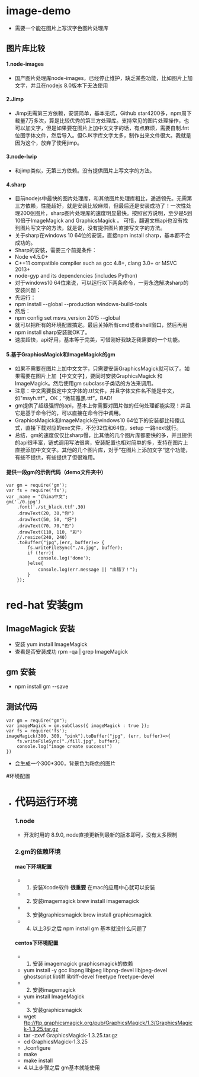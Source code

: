 # image-demo
- 需要一个能在图片上写汉字色图片处理库

## 图片库比较

#### 1.node-images
- 国产图片处理库node-images，已经停止维护，缺乏某些功能，比如图片上加文字，并且在nodejs 8.0版本下无法使用

#### 2.Jimp
- Jimp无需第三方依赖，安装简单，基本无坑，Github star4200多，npm周下载量7万多次，算是比较优秀的第三方处理库。支持常见的图片处理操作，也可以加文字，但是如果要在图片上加中文文字的话，有点麻烦，需要自制.fnt位图字体文件，然后导入。但CJK字库文字太多，制作出来文件很大。我就是因为这个，放弃了使用jimp。

#### 3.node-lwip
- 和jimp类似，无第三方依赖。没有提供图片上写文字的方法。

#### 4.sharp
- 目前nodejs中最快的图片处理库，和其他图片处理库相比，遥遥领先。无需第三方依赖，性能超好，就是安装比较麻烦，但最后还是安装成功了！一次性处理200张图片，sharp图片处理库的速度明显最快。按照官方说明，至少是5到10倍于ImageMagick and GraphicsMagick 。
可惜，翻遍文档api也没有找到图片写文字的方法，就是说，没有提供图片直接写文字的方法。
- 关于sharp在windows 10 64位的安装，直接npm install sharp，基本都不会成功的。
- Sharp的安装，需要三个前提条件：
- Node v4.5.0+
- C++11 compatible compiler such as gcc 4.8+, clang 3.0+ or MSVC 2013+
- node-gyp and its dependencies (includes Python)
- 对于windows10 64位来说，可以运行以下两条命令，一劳永逸解决sharp的安装问题：
- 先运行：
- npm install --global --production windows-build-tools
- 然后：
- npm config set msvs_version 2015 --global
- 就可以把所有的环境配置搞定。最后关掉所有cmd或者shell窗口，然后再用
- npm install sharp安装就OK了。
- 速度超快，api好用，基本等于完美，可惜刚好我缺乏我需要的一个功能。

#### 5.基于GraphicsMagick和ImageMagick的gm
- 如果不需要在图片上加中文文字，只需要安装GraphicsMagick就可以了。如果需要在图片上加【中文文字】，要同时安装GraphicsMagick 和 ImageMagick。然后使用gm subclass子类话的方法来调用。
- 注意：中文需要指定中文字体的.ttf文件，并且字体文件名不能是中文，如"msyh.ttf"，OK；“微软雅黑.ttf”，BAD!
- gm提供了超级强悍的api，基本上你需要对图片做的任何处理都能实现！并且它是基于命令行的，可以直接在命令行中调用。
- GraphicsMagick和ImageMagick在windows10 64位下的安装都比较傻瓜式，直接下载对应的exe文件，不分32位和64位，setup 一路next就行。
- 总结，gm的速度仅仅比sharp慢，比其他的几个图片库都要快的多，并且提供的api很丰富，链式调用写法很爽，安装配置也相对简单的多，支持在图片上直接添加中文文字。其他的几个图片库，对于&rdquo;在图片上添加文字&ldquo;这个功能，有些不提供，有些提供了但很难用。

#### 提供一段gm的示例代码（demo文件夹中）
```
var gm = require('gm');
var fs = require('fs');
var _name = "China中文";
gm('./0.jpg')
    .font('./st_black.ttf',30)
    .drawText(20, 30,"你")
    .drawText(50, 50, "好")
    .drawText(70, 70,"色")
    .drawText(110, 110, "彩")
    //.resize(240, 240)
    .toBuffer("jpg",(err, buffer)=> {
        fs.writeFileSync("./4.jpg", buffer);
        if (!err){
            console.log('done');
        }else{
            console.log(err.message || "出错了！");
        }
    });
```


# red-hat 安装gm

## ImageMagick 安装 
- 安装    yum install ImageMagick
- 查看是否安装成功   rpm -qa | grep ImageMagick

## gm 安装
- npm install gm --save

## 测试代码
```
var gm = require("gm");
var imageMagick = gm.subClass({ imageMagick : true });
var fs = require('fs');
imageMagick(300, 300, "pink").toBuffer("jpg", (err, buffer)=>{
    fs.writeFileSync("./fill.jpg", buffer);
    console.log("image create success!")
})
```
- 会生成一个300*300，背景色为粉色的图片

#环境配置
- # 代码运行环境
  
  ### 1.node
  - 开发时用的 8.9.0, node直接更新到最新的版本即可，没有太多限制
  
  ### 2.gm的依赖环境
  
  #### mac下环境配置
  - 1. 安装Xcode软件 **很重要** 在mac的应用中心就可以安装
  - 2. 安装imagemagick        brew install imagemagick
  - 3. 安装graphicsmagick     brew install graphicsmagick
  - 4. 以上3步之后 npm install gm 基本就没什么问题了
  
  #### centos下环境配置
  - 1. 安装 imagemagick graphicsmagick的依赖
  - yum install -y gcc libpng libjpeg libpng-devel libjpeg-devel ghostscript libtiff libtiff-devel freetype freetype-devel
  - 2. 安装imagemagick
  - yum install ImageMagick
  - 3. 安装graphicsmagick
  - wget ftp://ftp.graphicsmagick.org/pub/GraphicsMagick/1.3/GraphicsMagick-1.3.25.tar.gz
  - tar -zxvf GraphicsMagick-1.3.25.tar.gz
  - cd GraphicsMagick-1.3.25
  - ./configure
  - make
  - make install
  - 4.以上步骤之后 gm基本就能使用
     
 
 
  
  
  
